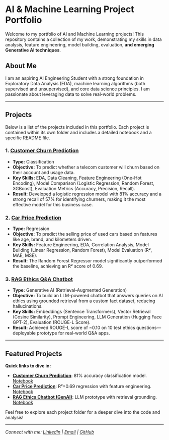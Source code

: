 # AI & Machine Learning Project Portfolio

Welcome to my portfolio of AI and Machine Learning projects! This repository contains a collection of my work, demonstrating my skills in data analysis, feature engineering, model building, evaluation, **and emerging Generative AI techniques**.

## About Me
I am an aspiring AI Engineering Student with a strong foundation in Exploratory Data Analysis (EDA), machine learning algorithms (both supervised and unsupervised), and core data science principles. I am passionate about leveraging data to solve real-world problems.

---

## Projects

Below is a list of the projects included in this portfolio. Each project is contained within its own folder and includes a detailed notebook and a specific README file.

### 1. [Customer Churn Prediction](./Customer-Churn-Prediction/)
- **Type:** Classification
- **Objective:** To predict whether a telecom customer will churn based on their account and usage data.
- **Key Skills:** EDA, Data Cleaning, Feature Engineering (One-Hot Encoding), Model Comparison (Logistic Regression, Random Forest, XGBoost), Evaluation Metrics (Accuracy, Precision, Recall).
- **Result:** Developed a logistic regression model with 81% accuracy and a strong recall of 57% for identifying churners, making it the most effective model for this business case.

### 2. [Car Price Prediction](./Car-Price-Prediction/)
- **Type:** Regression
- **Objective:** To predict the selling price of used cars based on features like age, brand, and kilometers driven.
- **Key Skills:** Feature Engineering, EDA, Correlation Analysis, Model Building (Linear Regression, Random Forest), Model Evaluation (R², MAE, MSE).
- **Result:** The Random Forest Regressor model significantly outperformed the baseline, achieving an R² score of 0.69.

### 3. [RAG Ethics Q&A Chatbot](./RAG-Ethics-Chatbot/)
- **Type:** Generative AI (Retrieval-Augmented Generation)
- **Objective:** To build an LLM-powered chatbot that answers queries on AI ethics using grounded retrieval from a custom fact dataset, reducing hallucinations.
- **Key Skills:** Embeddings (Sentence Transformers), Vector Retrieval (Cosine Similarity), Prompt Engineering, LLM Generation (Hugging Face GPT-2), Evaluation (ROUGE-L Score).
- **Result:** Achieved ROUGE-L score of ~0.10 on 10 test ethics questions—deployable prototype for real-world Q&A apps.

---

## Featured Projects
**Quick links to dive in:**
- **[Customer Churn Prediction](Customer-Churn-Prediction/)**: 81% accuracy classification model. [Notebook](Customer-Churn-Prediction/Customer_Churn_Prediction.ipynb)
- **[Car Price Prediction](Car-Price-Prediction/)**: R²=0.69 regression with feature engineering. [Notebook](Car-Price-Prediction/Car_Price_Prediction.ipynb)
- **[RAG Ethics Chatbot (GenAI)](RAG-Ethics-Chatbot/)**: LLM prototype with retrieval grounding. [Notebook](RAG-Ethics-Chatbot/RAG_Ethics_Chatbot.ipynb)

Feel free to explore each project folder for a deeper dive into the code and analysis!

---
*Connect with me: [LinkedIn](https://www.linkedin.com/in/soberhuman) | [Email](soberbeing78@gmail.com) | [GitHub](https://github.com/Sober-Human/AI-ML-Portfolio)*
